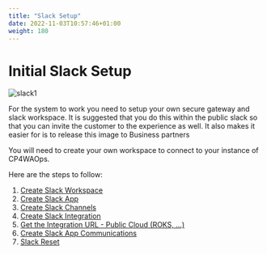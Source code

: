 ```yaml
---
title: "Slack Setup"
date: 2022-11-03T10:57:46+01:00
weight: 180
---
```



# Initial Slack Setup



![slack1](/cp4waiops-training/pics/55_slack_story.png)


For the system to work you need to setup your own secure gateway and slack workspace. It is suggested that you do this within the public slack so that you can invite the customer to the experience as well. It also makes it easier for is to release this image to Business partners

You will need to create your own workspace to connect to your instance of CP4WAOps.


Here are the steps to follow:

1. [Create Slack Workspace](../1_slack_workspace)
1. [Create Slack App](../2_slack_app_create)
1. [Create Slack Channels](../3_slack_channel)
1. [Create Slack Integration](../4_slack_integrate)
1. [Get the Integration URL - Public Cloud (ROKS, ...)](../5_slack_url_public)
1. [Create Slack App Communications](../6_slack_app_integration)
1. [Slack Reset](../7_slack_reset)




